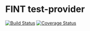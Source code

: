 # FINT test-provider

[![Build Status](https://travis-ci.org/FINTprosjektet/fint-test-provider.svg?branch=master)](https://travis-ci.org/FINTprosjektet/fint-test-provider)
[![Coverage Status](https://coveralls.io/repos/github/FINTprosjektet/fint-test-provider/badge.svg?branch=master)](https://coveralls.io/github/FINTprosjektet/fint-test-provider?branch=master)
